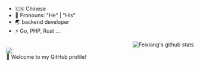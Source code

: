 
- 🇨🇳 Chinese
- 👔 Pronouns: "He" | "His"
- 🌏 backend developer
- ⚡ Go, PHP, Rust ...


<img align="right" src="https://github-readme-stats.vercel.app/api?username=fyxemmmm&show_icons=true&theme=vue" alt="Feixiang's github stats" />


<br>

<a href="https://github.com/fyxemmmm/chitanda-gin">
 <img align="center" src="https://github-readme-stats.vercel.app/api/pin/?username=fyxemmmm&repo=chitanda-gin&theme=white" />
</a>

<br>
🎉 Welcome to my GitHub profile!
